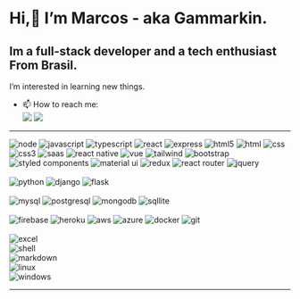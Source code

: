 # Hi,:wave: I’m Marcos - aka Gammarkin.
##  Im a full-stack developer and a tech enthusiast From Brasil.
 I’m interested in learning new things.

- 📫 How to reach me:   
<a href = "mailto:marcosrbnsf@gmail.com"><img src="https://img.shields.io/badge/-Gmail-%23333?style=for-the-badge&logo=gmail&logoColor=white" target="_blank"></a>
  <a href="https://www.linkedin.com/in/mknmarcosfilho" target="_blank"><img src="https://img.shields.io/badge/-LinkedIn-%230077B5?style=for-the-badge&logo=linkedin&logoColor=white" target="_blank"></a> 

 ---
<div style="display:flex;flex-direction:column" >
 <section class="javascript">
<img alt="node" src="https://img.shields.io/badge/Node.js-43853D?style=for-the-badge&logo=node.js&logoColor=white" /> 
<img alt="javascript" src="https://img.shields.io/badge/Javascript-323330?style=for-the-badge&logo=javascript&logoColor=F7DF1E" />
<img alt="typescript" src="https://img.shields.io/badge/TypeScript-007ACC?style=for-the-badge&logo=typescript&logoColor=white" />
<img alt="react" src="https://img.shields.io/badge/React-20232A?style=for-the-badge&logo=react&logoColor=61DAFB" /> 
<img alt="express" src="https://img.shields.io/badge/Express.js-404D59?style=for-the-badge&logo=express" />
<img alt="html5" src="https://img.shields.io/badge/HTML5-E34F26?style=for-the-badge&logo=html5&logoColor=white" />
<img alt="html" src="https://img.shields.io/badge/HTML-239120?style=for-the-badge&logo=html5&logoColor=white" />
<img alt="css" src="https://img.shields.io/badge/CSS-239120?style=for-the-badge&logo=css3&logoColor=white" />
<img alt="css3" src="https://img.shields.io/badge/CSS3-1572B6?style=for-the-badge&logo=css3&logoColor=white" />
<img alt="saas" src="https://img.shields.io/badge/Saas-CC6699?style=for-the-badge&logo=sass&logoColor=white" />
<img alt="react native" src="https://img.shields.io/badge/React_Native-20232A?style=for-the-badge&logo=react&logoColor=61DAFB" />
<img alt="vue" src="https://img.shields.io/badge/Vue.js-35495E?style=for-the-badge&logo=vue.js&logoColor=4FC08D" />
<img alt="tailwind" src="https://img.shields.io/badge/Tailwind_CSS-38B2AC?style=for-the-badge&logo=tailwind-css&logoColor=white" />
<img alt="bootstrap" src="https://img.shields.io/badge/Bootstrap-563D7C?style=for-the-badge&logo=bootstrap&logoColor=white" />
<img alt="styled components" src="https://img.shields.io/badge/styled--components-DB7093?style=for-the-badge&logo=styled-components&logoColor=white" /> 
<img alt="material ui" src="https://img.shields.io/badge/Material--UI-0081CB?style=for-the-badge&logo=material-ui&logoColor=white" />
<img alt="redux" src="https://img.shields.io/badge/Redux-593D88?style=for-the-badge&logo=redux&logoColor=white" /> 
<img alt="react router" src="https://img.shields.io/badge/React_Router-CA4245?style=for-the-badge&logo=react-router&logoColor=white" />
<img alt="jquery" src="https://img.shields.io/badge/jQuery-0769AD?style=for-the-badge&logo=jquery&logoColor=white" />
 </section>
 <br/>
 <section class="python">
<img alt="python" src="https://img.shields.io/badge/Python-3776AB?style=for-the-badge&logo=python&logoColor=white" /> 
<img alt="django" src="https://img.shields.io/badge/Django-092E20?style=for-the-badge&logo=django&logoColor=white" />
<img alt="flask" src="https://img.shields.io/badge/Flask-000000?style=for-the-badge&logo=flask&logoColor=white" />
 </section>
 <br/>
 <section class="dbs">
<img alt="mysql" src="https://img.shields.io/badge/MySQL-00000F?style=for-the-badge&logo=mysql&logoColor=white" /> 
<img alt="postgresql" src="https://img.shields.io/badge/PostgreSQL-316192?style=for-the-badge&logo=postgresql&logoColor=white" />
<img alt="mongodb" src="https://img.shields.io/badge/MongoDB-4EA94B?style=for-the-badge&logo=mongodb&logoColor=white" /> 
<img alt="sqllite" src="https://img.shields.io/badge/SQLite-07405E?style=for-the-badge&logo=sqlite&logoColor=white" /> 
 </section>
 <br/>
 <section class="deploys">
<img alt="firebase" src="https://img.shields.io/badge/Firebase-F29D0C?style=for-the-badge&logo=firebase&logoColor=white" />
<img alt="heroku" src="https://img.shields.io/badge/Heroku-430098?style=for-the-badge&logo=heroku&logoColor=white" /> 
<img alt="aws" src="https://img.shields.io/badge/Amazon_AWS-232F3E?style=for-the-badge&logo=amazon-aws&logoColor=white" />
<img alt="azure" src="https://img.shields.io/badge/Microsoft_Azure-0089D6?style=for-the-badge&logo=microsoft-azure&logoColor=white" />
<img alt="docker" src="https://img.shields.io/badge/Docker-2496ED?style=for-the-badge&logo=docker&logoColor=white" />
<img alt="git" src="https://img.shields.io/badge/Git-E34F26?style=for-the-badge&logo=git&logoColor=white" />
 </section>
 <br/>
<img alt="excel" src="https://img.shields.io/badge/Microsoft_Excel-217346?style=for-the-badge&logo=microsoft-excel&logoColor=white" /> 
<img alt="shell" src="https://img.shields.io/badge/Shell_Script-121011?style=for-the-badge&logo=gnu-bash&logoColor=white" />
<img alt="markdown" src="https://img.shields.io/badge/Markdown-000000?style=for-the-badge&logo=markdown&logoColor=white" /> 
<img alt="linux" src="https://img.shields.io/badge/Linux-E34F26?style=for-the-badge&logo=linux&logoColor=black" />
<img alt="windows" src="https://img.shields.io/badge/Windows-017AD7?style=for-the-badge&logo=windows&logoColor=white" 
</div>
  
 ---
